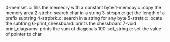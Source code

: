 0-memset.c: fills the memeory with a constant byte
1-memcpy.c :copy the memory area
2-strchr: search char in a string
3-strspn.c: get the length of a prefix subtring
4-strpbrk.c: search in a string for any byte
5-strstr.c: locate the subtring
6-print_chessboard: prints the chessboard
7-void print_diagsums: prints the sum of diagonals
100-set_string.c: set the value of pointer to char
